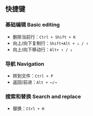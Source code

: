 ## 快捷键
### 基础编辑 Basic editing
- 删除当前行：`Ctrl + Shift + K`
- 向上/向下复制行：`Shift+Alt + ↓ / ↑`
- 向上/向下移动行：`Alt+ ↑ / ↓`
### 导航 Navigation
- 转到文件：`Ctrl + P`
- 返回/前进：`Alt + ←/→`
### 搜索和替换 Search and replace
- 替换：`Ctrl + H`